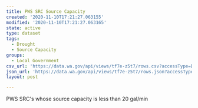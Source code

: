 ```yaml
---
title: PWS SRC Source Capacity
created: '2020-11-10T17:21:27.063155'
modified: '2020-11-10T17:21:27.063165'
state: active
type: dataset
tags:
  - Drought
  - Source Capacity
groups:
  - Local Government
csv_url: 'https://data.wa.gov/api/views/tf7e-z5t7/rows.csv?accessType=DOWNLOAD'
json_url: 'https://data.wa.gov/api/views/tf7e-z5t7/rows.json?accessType=DOWNLOAD'
layout: post

---
```

PWS SRC's whose source capacity is less than 20 gal/min
